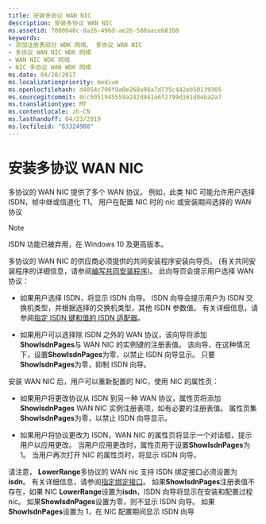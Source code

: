 ```yaml
---
title: 安装多协议 WAN NIC
description: 安装多协议 WAN NIC
ms.assetid: 7000040c-8a26-496d-ae26-580aace68160
keywords:
- 添加注册表部分 WDK 网络、 多协议 WAN NIC
- 多协议 WAN NIC WDK 网络
- WAN NIC WDK 网络
- NIC 多协议 WAN WDK 网络
ms.date: 04/20/2017
ms.localizationpriority: medium
ms.openlocfilehash: d4054c796f9a0e268a98a7d735c442eb50139305
ms.sourcegitcommit: 0cc5051945559a242d941a6f2799d161d8eba2a7
ms.translationtype: MT
ms.contentlocale: zh-CN
ms.lasthandoff: 04/23/2019
ms.locfileid: "63324908"
---
```

# <a name="installing-a-multiprotocol-wan-nic"></a>安装多协议 WAN NIC





多协议的 WAN NIC 提供了多个 WAN 协议。 例如，此类 NIC 可能允许用户选择 ISDN，帧中继或信道化 T1。 用户在配置 NIC 时的 nic 或安装期间选择的 WAN 协议

> [!NOTE]
> ISDN 功能已被弃用，在 Windows 10 及更高版本。 


多协议的 WAN NIC 的供应商必须提供的共同安装程序安装向导页。 (有关共同安装程序的详细信息，请参阅[编写共同安装程序](https://msdn.microsoft.com/library/windows/hardware/ff554011))。 此向导页会提示用户选择 WAN 协议：

-   如果用户选择 ISDN，将显示 ISDN 向导。 ISDN 向导会提示用户为 ISDN 交换机类型，并根据选择的交换机类型，其他 ISDN 参数值。 有关详细信息，请参阅[指定 ISDN 键和值的 ISDN 适配器](specifying-isdn-keys-and-values-for-an-isdn-adapter.md)。

-   如果用户可以选择除 ISDN 之外的 WAN 协议，该向导将添加**ShowIsdnPages**与 WAN NIC 的实例键的注册表值。 该向导，在这种情况下，设置**ShowIsdnPages**为零，以禁止 ISDN 向导显示。 只要**ShowIsdnPages**为零，抑制 ISDN 向导。

安装 WAN NIC 后，用户可以重新配置的 NIC，使用 NIC 的属性页：

-   如果用户将更改协议从 ISDN 到另一种 WAN 协议，属性页将添加**ShowIsdnPages** WAN NIC 实例注册表项，如有必要的注册表值。 属性页集**ShowIsdnPages**为零，以禁止 ISDN 向导显示。

-   如果用户将协议更改为 ISDN，WAN NIC 的属性页将显示一个对话框，提示用户以应用更改。 当用户应用更改时，属性页用于设置**ShowIsdnPages**为 1。 当用户再次打开 NIC 的属性页时，将显示 ISDN 向导。

请注意， **LowerRange**多协议的 WAN nic 支持 ISDN 绑定接口必须设置为**isdn**。 有关详细信息，请参阅[指定绑定接口](specifying-binding-interfaces.md)。 如果**ShowIsdnPages**注册表值不存在，如果 NIC **LowerRange**设置为**isdn**，ISDN 向导将显示在安装和配置过程nic。 如果**ShowIsdnPages**设置为零，则不显示 ISDN 向导。 如果**ShowIsdnPages**设置为 1，在 NIC 配置期间显示 ISDN 向导

 

 





